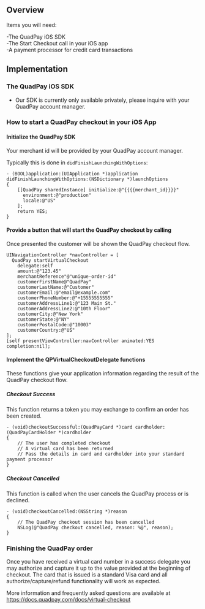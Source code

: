 
## Overview
Items you will need:

-The QuadPay iOS SDK  
-The Start Checkout call in your iOS app  
-A payment processor for credit card transactions  


## Implementation

### The QuadPay iOS SDK

- Our SDK is currently only available privately, please inquire with your QuadPay account manager.

### How to start a QuadPay checkout in your iOS App

#### Initialize the QuadPay SDK

Your merchant id will be provided by your QuadPay account manager.

Typically this is done in `didFinishLaunchingWithOptions`:

```
- (BOOL)application:(UIApplication *)application didFinishLaunchingWithOptions:(NSDictionary *)launchOptions
{
    [[QuadPay sharedInstance] initialize:@"{{{{merchant_id}}}}"
      environment:@"production"
      locale:@"US"
    ];
    return YES;
}
```

#### Provide a button that will start the QuadPay checkout by calling

Once presented the customer will be shown the QuadPay checkout flow.

```
UINavigationController *navController = [
  QuadPay startVirtualCheckout
    delegate:self
    amount:@"123.45"
    merchantReference"@"unique-order-id"
    customerFirstName@"QuadPay"
    customerLastName:@"Customer"
    customerEmail:@"email@example.com"
    customerPhoneNumber:@"+15555555555"
    customerAddressLine1:@"123 Main St."
    customerAddressLine2:@"10th Floor"
    customerCity:@"New York"
    customerState:@"NY"
    customerPostalCode:@"10003"
    customerCountry:@"US"
];
[self presentViewController:navController animated:YES completion:nil];
```

#### Implement the QPVirtualCheckoutDelegate functions

These functions give your application information regarding the result of the QuadPay checkout flow.

##### Checkout Success

This function returns a token you may exchange to confirm an order has been created.

```
- (void)checkoutSuccessful:(QuadPayCard *)card cardholder:(QuadPayCardHolder *)cardholder
{
    // The user has completed checkout
    // A virtual card has been returned
    // Pass the details in card and cardholder into your standard payment processor
}
```

##### Checkout Cancelled

This function is called when the user cancels the QuadPay process or is declined.

```
- (void)checkoutCancelled:(NSString *)reason
{
    // The QuadPay checkout session has been cancelled
    NSLog(@"QuadPay checkout cancelled, reason: %@", reason);
}
```

### Finishing the QuadPay order

Once you have received a virtual card number in a success delegate you may authorize and capture it up to the value provided at the beginning of checkout. The card that is issued is a standard Visa card and all authorize/capture/refund functionality will work as expected.

More information and frequently asked questions are available at https://docs.quadpay.com/docs/virtual-checkout
